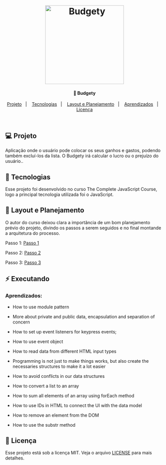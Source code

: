 <h1 align="center">
    <img alt="Budgety" title="#fullstacklab" src="logo.png" width="250px" />
</h1>

<h4 align="center">
  🚀 Budgety
</h4>

<p align="center">
<a href="#-projeto">Projeto</a>&nbsp;&nbsp;&nbsp;|&nbsp;&nbsp;&nbsp;
  <a href="#rocket-tecnologias">Tecnologias</a>&nbsp;&nbsp;&nbsp;|&nbsp;&nbsp;&nbsp;  
  <a href="#-layout">Layout e Planejamento</a>&nbsp;&nbsp;&nbsp;|&nbsp;&nbsp;&nbsp;
  <a href="#zap-executando">Aprendizados</a>&nbsp;&nbsp;&nbsp;|&nbsp;&nbsp;&nbsp;
  <a href="#memo-licença">Licença</a>
</p>

<br>

## 💻 Projeto

Aplicação onde o usuário pode colocar os seus ganhos e gastos, podendo também excluí-los da lista. O Budgety irá calcular o lucro ou o prejuízo do usuário..

## :rocket: Tecnologias

Esse projeto foi desenvolvido no curso The Complete JavaScript Course, logo a principal tecnologia utilizada foi o JavaScript.

## 🎨 Layout e Planejamento

O autor do curso deixou clara a importância de um bom planejamento prévio do projeto, divindo os passos a serem seguidos e no final montande a arquitetura do processo.

Passo 1:
[Passo 1]()

Passo 2:
[Passo 2]()

Passo 3:
[Passo 3]()

## :zap: Executando

### Aprendizados:

- How to use module pattern 

- More about private and public data, encapsulation and separation of concern

- How to set up event listeners for keypress events;

- How to use event object

- How to read data from different HTML input types

- Programming is not just to make things works, but also create the necessaries structures to make it a lot easier

- How to avoid conflicts in our data structures

- How to convert a list to an array

- How to sum all elements of an array using forEach method

- How to use IDs in HTML to connect the UI with the data model

- How to remove an element from the DOM

- How to use the substr method



## :memo: Licença

Esse projeto está sob a licença MIT. Veja o arquivo [LICENSE](LICENSE.md) para mais detalhes.

